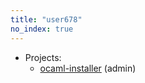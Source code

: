 ```yaml
---
title: "user678"
no_index: true
---
```


* Projects:
  * [ocaml-installer](/projects/ocaml-installer/) (admin)